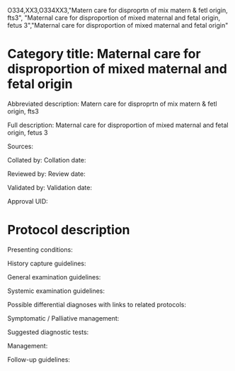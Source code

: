 O334,XX3,O334XX3,"Matern care for disproprtn of mix matern & fetl origin, fts3", "Maternal care for disproportion of mixed maternal and fetal origin, fetus 3","Maternal care for disproportion of mixed maternal and fetal origin"
# Category title: Maternal care for disproportion of mixed maternal and fetal origin

Abbreviated description: Matern care for disproprtn of mix matern & fetl origin, fts3

Full description: Maternal care for disproportion of mixed maternal and fetal origin, fetus 3

Sources:

Collated by:
Collation date:

Reviewed by:
Review date:

Validated by:
Validation date:

Approval UID:

# Protocol description

Presenting conditions:

History capture guidelines:

General examination guidelines:

Systemic examination guidelines:

Possible differential diagnoses with links to related protocols:

Symptomatic / Palliative management:

Suggested diagnostic tests:

Management:

Follow-up guidelines:
